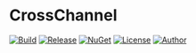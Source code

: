 # CrossChannel
[![Build](https://ci.appveyor.com/api/projects/status/1ghtgwove78i73h0?svg=true)](https://ci.appveyor.com/project/skthomasjr/crosschannel)
[![Release](https://img.shields.io/github/release/skthomasjr/CrossChannel.svg?maxAge=2592000)](https://github.com/skthomasjr/CrossChannel/releases)
[![NuGet](https://img.shields.io/nuget/v/CrossChannel.svg)](https://www.nuget.org/packages/CrossChannel)
[![License](https://img.shields.io/github/license/skthomasjr/CrossChannel.svg?maxAge=2592000)](LICENSE.md)
[![Author](https://img.shields.io/badge/author-Scott%20K.%20Thomas%2C%20Jr.-blue.svg?maxAge=2592000)](https://www.linkedin.com/in/skthomasjr)
